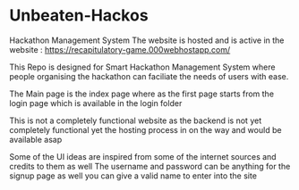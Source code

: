 # Unbeaten-Hackos
Hackathon Management System
The website is hosted and is active in the website : https://recapitulatory-game.000webhostapp.com/

This Repo is designed for Smart Hackathon Management System where people organising the hackathon can faciliate the needs of users with ease.

The Main page is the index page where as the first page starts from the login page which is available in the login folder


This is not a completely functional website as the backend is not yet completely functional yet the hosting process in on the way and would be available asap

Some of the UI ideas are inspired from some of the internet sources and credits to them as well 
The username and password can be anything 
for the signup page as well you can give a valid name to enter into the site


